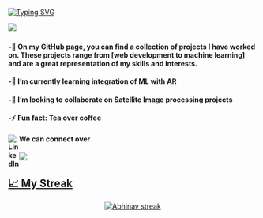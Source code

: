 
[![Typing SVG](https://readme-typing-svg.herokuapp.com?lines=Welcome+to+my+small+World⚛️)](https://git.io/typing-svg)

<a href="https://github.com/ABHINAV0307"><img src="https://readme-typing-svg.herokuapp.com/?color=E30B5C&width=900&height=40&lines=Pursuing+B.Tech+in+Computer+Science;Learning+Java+%26+Brushing+up+Data+Structure+%26+algorithm.." /></a>

#### -🔭 On my GitHub page, you can find a collection of projects I have worked on. These projects range from [web development to machine learning] and are a great representation of my skills and interests.
#### -🌱 I’m currently learning integration of ML with AR
#### -👯 I’m looking to collaborate on Satellite Image processing projects
#### -⚡ Fun fact: Tea over coffee

#### We can connect over     [<img align="left" alt="LinkedIn" width="22px" src="https://cdn.jsdelivr.net/npm/simple-icons@v3/icons/linkedin.svg" />](https://www.linkedin.com/in/abhinav-tripathi-8815b0211)
<a href="https://github.com/abhinav0307/github-profile-views-counter">
    <img src="https://komarev.com/ghpvc/?username=ABHINAV0307">
<br> 

## &#x1f4c8; My Streak

<p align="center">
<img title="🔥 Get streak stats for your profile at git.io/streak-stats" alt="Abhinav streak" src="https://github-readme-streak-stats.herokuapp.com/?user=ABHINAV0307&theme=black-ice&hide_border=true&stroke=0000&background=060A0CD0"/>
</p>
<!--
![ 📊 My GitHub Stats](https://github-readme-stats.vercel.app/api?username=abhinav0307&show_icons=true&theme=tokyonight)



[![Abhinav activity graph](https://github-readme-activity-graph.cyclic.app/graph?username=Abhinav0307)](https://github.com/abhinav0307/github-readme-activity-graph)




![Snake animation](https://github.com/ABHINAV0307/ABHINAV0307/blob/output/github-contribution-grid-snake.svg)

    
